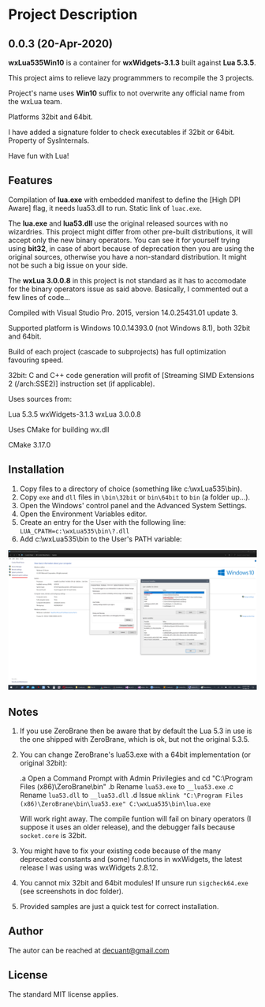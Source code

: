# Project Description

## 0.0.3 (20-Apr-2020)

**wxLua535Win10** is a container for **wxWidgets-3.1.3** built against **Lua 5.3.5**.

This project aims to relieve lazy programmmers to recompile the 3 projects.

Project's name uses **Win10** suffix to not overwrite any official name from the wxLua team.

Platforms 32bit and 64bit.

I have added a signature folder to check executables if 32bit or 64bit. Property of SysInternals.

Have fun with Lua!

## Features

Compilation of **lua.exe** with embedded manifest to define the [High DPI Aware] flag, it needs lua53.dll to run. Static link of ``luac.exe``.

The **lua.exe** and **lua53.dll** use the original released sources with no wizardries. This project might differ from other pre-built distributions, it will accept only the new binary operators. You can see it for yourself trying using **bit32**, in case of abort because of deprecation then you are using the original sources, otherwise you have a non-standard distribution. It might not be such a big issue on your side.

The **wxLua 3.0.0.8** in this project is not standard as it has to accomodate for the binary operators issue as said above. Basically, I commented out a few lines of code...

Compiled with Visual Studio Pro. 2015, version 14.0.25431.01 update 3.

Supported platform is Windows 10.0.14393.0 (not Windows 8.1), both 32bit and 64bit.

Build of each project (cascade to subprojects) has full optimization favouring speed.

32bit: C and C++ code generation will profit of [Streaming SIMD Extensions 2 (/arch:SSE2)] instruction set (if applicable).

Uses sources from:

Lua 5.3.5
wxWidgets-3.1.3
wxLua 3.0.0.8

Uses CMake for building wx.dll

CMake 3.17.0

## Installation

1. Copy files to a directory of choice (something like c:\wxLua535\bin).
2. Copy ``exe`` and ``dll`` files in ``\bin\32bit`` or ``bin\64bit`` to ``bin`` (a folder up...).
3. Open the Windows' control panel and the Advanced System Settings.
4. Open the Environment Variables editor.
5. Create an entry for the User with the following line: 
	``LUA_CPATH=c:\wxLua535\bin\?.dll``
6. Add c:\wxLua535\bin to the User's PATH variable:

![Windows Environment](/doc/Environment.png)

## Notes

1. If you use ZeroBrane then be aware that by default the Lua 5.3 in use is the one shipped with ZeroBrane, which is ok, but not the original 5.3.5.

2. You can change ZeroBrane's lua53.exe with a 64bit implementation (or original 32bit):

    .a Open a Command Prompt with Admin Privilegies and cd "C:\Program Files (x86)\ZeroBrane\bin"
    .b Rename ``lua53.exe`` to ``__lua53.exe``
    .c Rename ``lua53.dll`` to ``__lua53.dll``
    .d Issue  ``mklink "C:\Program Files (x86)\ZeroBrane\bin\lua53.exe" C:\wxLua535\bin\lua.exe``

    Will work right away. The compile funtion will fail on binary operators (I suppose it uses an older release), and the debugger fails because ``socket.core`` is 32bit.

2. You might have to fix your existing code because of the many deprecated constants and (some) functions in wxWidgets, the latest release I was using was wxWidgets 2.8.12.

3. You cannot mix 32bit and 64bit modules! If unsure run ``sigcheck64.exe`` (see screenshots in doc folder).

4. Provided samples are just a quick test for correct installation.


## Author

The autor can be reached at decuant@gmail.com


## License

The standard MIT license applies.
